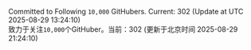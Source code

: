 Committed to Following `10,000` GitHubers. Current: <!-- FOLLOWING_COUNT -->302<!-- FOLLOWING_COUNT --> (Update at UTC <!-- LAST_UPDATED -->2025-08-29 13:24:10<!-- LAST_UPDATED -->)<br>
致力于关注`10,000`个GitHuber。当前：<!-- FOLLOWING_COUNT -->302<!-- FOLLOWING_COUNT --> (更新于北京时间 <!-- LAST_UPDATED_CST -->2025-08-29 21:24:10<!-- LAST_UPDATED_CST -->)
